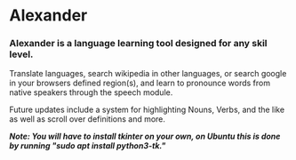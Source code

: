 # Alexander

<!-- I am teaching myself* python. This is my first attempt at programming anything since myspace.com. ANY advice, input, critique, or hatemail is welcomed @ theoriginalashketchum@protonmail.com -->

### Alexander is a language learning tool designed for any skil level.

Translate languages, search wikipedia in other languages, or search google in your browsers defined region(s), and learn to pronounce words from native speakers through the speech module.

Future updates include a system for highlighting Nouns, Verbs, and the like as well as scroll over definitions and more.

***Note: You will have to install tkinter on your own, on Ubuntu this is done by running "sudo apt install python3-tk."***
